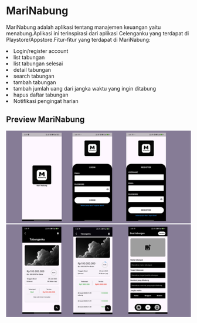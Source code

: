 # MariNabung
MariNabung adalah aplikasi tentang manajemen keuangan yaitu menabung.Aplikasi ini terinspirasi dari aplikasi Celenganku yang terdapat di Playstore/Appstore.Fitur-fitur yang terdapat di MariNabung:
<li>Login/register account</li>
<li>list tabungan</li>
<li>list tabungan selesai</li>
<li>detail tabungan</li>
<li>search tabungan</li>
<li>tambah tabungan</li>
<li>tambah jumlah uang dari jangka waktu yang ingin ditabung</li>
<li>hapus daftar tabungan</li>
<li>Notifikasi pengingat harian</li>

## Preview MariNabung
![preview 1](images/1.png)
![preview 2](images/2.png)
